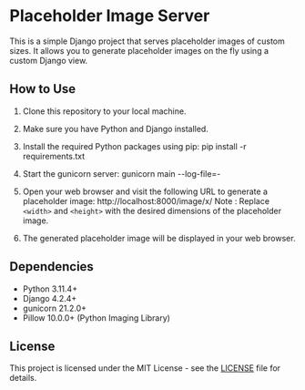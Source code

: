 # Placeholder Image Server

This is a simple Django project that serves placeholder images of custom sizes. It allows you to generate placeholder images on the fly using a custom Django view.

## How to Use

1. Clone this repository to your local machine.

2. Make sure you have Python and Django installed.

3. Install the required Python packages using pip:
    pip install -r requirements.txt 

4. Start the gunicorn server:
    gunicorn main --log-file=- 

5. Open your web browser and visit the following URL to generate a placeholder image:
    http://localhost:8000/image/<width>x<height>/
    Note : Replace `<width>` and `<height>` with the desired dimensions of the placeholder image.

6. The generated placeholder image will be displayed in your web browser.

## Dependencies
- Python 3.11.4+
- Django 4.2.4+
- gunicorn 21.2.0+
- Pillow 10.0.0+ (Python Imaging Library)

## License
This project is licensed under the MIT License - see the [LICENSE](LICENSE) file for details.
